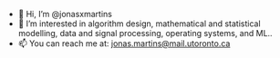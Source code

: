- 👋 Hi, I’m @jonasxmartins
- 👀 I’m interested in algorithm design, mathematical and statistical modelling, data and signal processing, operating systems, and ML..
- 📫 You can reach me at: jonas.martins@mail.utoronto.ca

<!---
jonasxmartins/jonasxmartins is a ✨ special ✨ repository because its `README.md` (this file) appears on your GitHub profile.
You can click the Preview link to take a look at your changes.
--->
